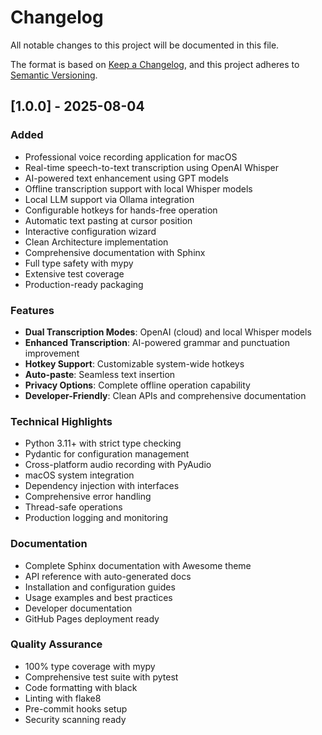 # Changelog

All notable changes to this project will be documented in this file.

The format is based on [Keep a Changelog](https://keepachangelog.com/en/1.0.0/),
and this project adheres to [Semantic Versioning](https://semver.org/spec/v2.0.0.html).

## [1.0.0] - 2025-08-04

### Added
- Professional voice recording application for macOS
- Real-time speech-to-text transcription using OpenAI Whisper
- AI-powered text enhancement using GPT models
- Offline transcription support with local Whisper models
- Local LLM support via Ollama integration
- Configurable hotkeys for hands-free operation
- Automatic text pasting at cursor position
- Interactive configuration wizard
- Clean Architecture implementation
- Comprehensive documentation with Sphinx
- Full type safety with mypy
- Extensive test coverage
- Production-ready packaging

### Features
- **Dual Transcription Modes**: OpenAI (cloud) and local Whisper models
- **Enhanced Transcription**: AI-powered grammar and punctuation improvement
- **Hotkey Support**: Customizable system-wide hotkeys
- **Auto-paste**: Seamless text insertion
- **Privacy Options**: Complete offline operation capability
- **Developer-Friendly**: Clean APIs and comprehensive documentation

### Technical Highlights
- Python 3.11+ with strict type checking
- Pydantic for configuration management
- Cross-platform audio recording with PyAudio
- macOS system integration
- Dependency injection with interfaces
- Comprehensive error handling
- Thread-safe operations
- Production logging and monitoring

### Documentation
- Complete Sphinx documentation with Awesome theme
- API reference with auto-generated docs
- Installation and configuration guides
- Usage examples and best practices
- Developer documentation
- GitHub Pages deployment ready

### Quality Assurance
- 100% type coverage with mypy
- Comprehensive test suite with pytest
- Code formatting with black
- Linting with flake8
- Pre-commit hooks setup
- Security scanning ready